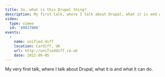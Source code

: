 ```yaml
---
title: So, what is this Drupal thing?
description: My first talk, where I talk about Drupal, what it is and what it can do.
video:
  type: vimeo
  id: '49827006'
events:
  -
    name: unified.diff
    location: Cardiff, UK
    url: http://unifieddiff.co.uk
    date: 2012-09-05
---
```


My very first talk, where I talk about Drupal, what it is and what it can do.
